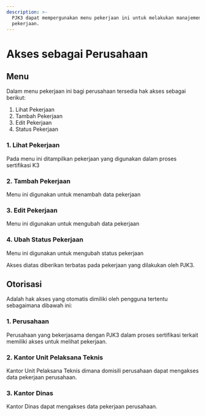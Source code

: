 ```yaml
---
description: >-
  PJK3 dapat mempergunakan menu pekerjaan ini untuk melakukan manajemen
  pekerjaan.
---
```


# Akses sebagai Perusahaan

## Menu

Dalam menu pekerjaan ini bagi perusahaan tersedia hak akses sebagai berikut:

1. Lihat Pekerjaan
2. Tambah Pekerjaan
3. Edit Pekerjaan
4. Status Pekerjaan

### 1. Lihat Pekerjaan

Pada menu ini ditampilkan pekerjaan yang digunakan dalam proses sertifikasi K3

### 2. Tambah Pekerjaan

Menu ini digunakan untuk menambah data pekerjaan

### 3. Edit Pekerjaan

Menu ini digunakan untuk mengubah data pekerjaan

### 4. Ubah Status Pekerjaan

Menu ini digunakan untuk mengubah status pekerjaan

Akses diatas diberikan terbatas pada pekerjaan yang dilakukan oleh PJK3.

## Otorisasi

Adalah hak akses yang otomatis dimiliki oleh pengguna tertentu sebagaimana dibawah ini:

### 1. Perusahaan

Perusahaan yang bekerjasama dengan PJK3 dalam proses sertifikasi terkait memiliki akses untuk melihat pekerjaan.

### 2. Kantor Unit Pelaksana Teknis

Kantor Unit Pelaksana Teknis dimana domisili perusahaan dapat mengakses data pekerjaan perusahaan.

### 3. Kantor Dinas

Kantor Dinas dapat mengakses data pekerjaan perusahaan.
